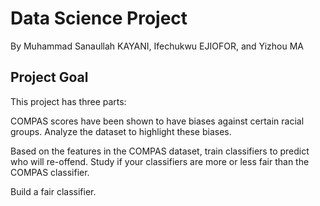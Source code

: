 # Data Science Project
By Muhammad Sanaullah KAYANI, Ifechukwu EJIOFOR, and Yizhou MA

## Project Goal
This project has three parts:

COMPAS scores have been shown to have biases against certain racial groups. Analyze the dataset to highlight these biases.

Based on the features in the COMPAS dataset, train classifiers to predict who will re-offend. Study if your classifiers are more or less fair than the COMPAS classifier.

Build a fair classifier.
